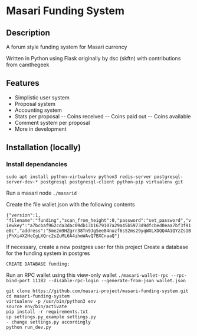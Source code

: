 # Masari Funding System 

## Description

A forum style funding system for Masari currency

Written in Python using Flask originally by dsc (skftn) with contributions from camthegeek

## Features
- Simplistic user system
- Proposal system
- Accounting system
- Stats per proposal
-- Coins received
-- Coins paid out
-- Coins available
- Comment system per proposal
- More in development

## Installation (locally)

### Install dependancies

```sudo apt install python-virtualenv python3 redis-server postgresql-server-dev-* postgresql postgresql-client python-pip virtualenv git```

Run a masari node
`./masarid`

Create the file wallet.json with the following contents

`{"version":1, "filename":"funding","scan_from_height":0,"password":"set_password","viewkey":"a7bcbaf962cda3dac09db13b1679107a29a45b5973d9dfcbed0eaa7bf3f91e0c","address":"5me2m9HZgrr38Tn9JgSee84nuzf6sS2ms29yqWXLXDQQ4A1QYzZs1BjPhXi4X2HcCgLXQrc2sZuML6A4ihmWAvQ7BXCnaaQ"}`

If necessary, create a new postgres user for this project
Create a database for the funding system in postgres

`CREATE DATABASE funding;`

Run an RPC wallet using this view-only wallet
`./masari-wallet-rpc --rpc-bind-port 11182 --disable-rpc-login --generate-from-json wallet.json`

```
git clone https://github.com/masari-project/masari-funding-system.git
cd masari-funding-system
virtualenv -p /usr/bin/python3 env
source env/bin/activate
pip install -r requirements.txt
cp settings.py_example settings.py
- change settings.py accordingly
python run_dev.py
```
